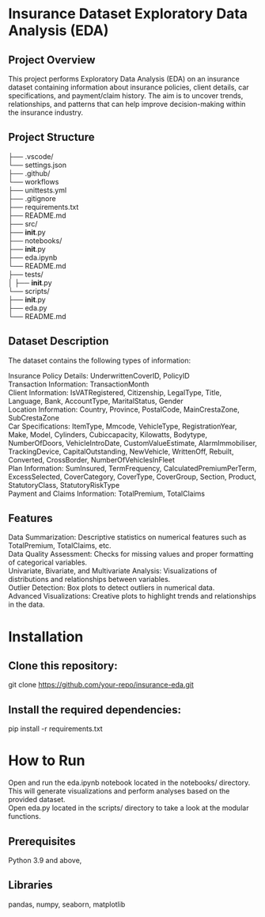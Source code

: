 # Insurance Dataset Exploratory Data Analysis (EDA)

## Project Overview
This project performs Exploratory Data Analysis (EDA) on an insurance dataset containing information about insurance policies, client details, car specifications, and payment/claim history. The aim is to uncover trends, relationships, and patterns that can help improve decision-making within the insurance industry.

## Project Structure

├── .vscode/  
    └── settings.json  
├── .github/  
    └── workflows  
        ├── unittests.yml  
├── .gitignore  
├── requirements.txt  
├── README.md  
├── src/  
    ├── __init__.py  
├── notebooks/  
    ├── __init__.py  
    ├── eda.ipynb  
    └── README.md  
├── tests/  
│   ├── __init__.py  
└── scripts/  
    ├── __init__.py  
    ├── eda.py  
    └── README.md  

## Dataset Description
The dataset contains the following types of information:

Insurance Policy Details: UnderwrittenCoverID, PolicyID  
Transaction Information: TransactionMonth  
Client Information: IsVATRegistered, Citizenship, LegalType, Title, Language, Bank, AccountType, MaritalStatus, Gender  
Location Information: Country, Province, PostalCode, MainCrestaZone, SubCrestaZone  
Car Specifications: ItemType, Mmcode, VehicleType, RegistrationYear, Make, Model, Cylinders, Cubiccapacity, Kilowatts, Bodytype, NumberOfDoors, VehicleIntroDate, CustomValueEstimate, AlarmImmobiliser, TrackingDevice, CapitalOutstanding, NewVehicle, WrittenOff, Rebuilt, Converted, CrossBorder, NumberOfVehiclesInFleet  
Plan Information: SumInsured, TermFrequency, CalculatedPremiumPerTerm, ExcessSelected, CoverCategory, CoverType, CoverGroup, Section, Product, StatutoryClass, StatutoryRiskType  
Payment and Claims Information: TotalPremium, TotalClaims

## Features
Data Summarization: Descriptive statistics on numerical features such as TotalPremium, TotalClaims, etc.  
Data Quality Assessment: Checks for missing values and proper formatting of categorical variables.  
Univariate, Bivariate, and Multivariate Analysis: Visualizations of distributions and relationships between variables.  
Outlier Detection: Box plots to detect outliers in numerical data.  
Advanced Visualizations: Creative plots to highlight trends and relationships in the data.  

# Installation
## Clone this repository:
git clone https://github.com/your-repo/insurance-eda.git

## Install the required dependencies:
pip install -r requirements.txt

# How to Run
Open and run the eda.ipynb notebook located in the notebooks/ directory. This will generate visualizations and perform analyses based on the provided dataset.  
Open eda.py located in the scripts/ directory to take a look at the modular functions.

## Prerequisites
Python 3.9 and above, 
## Libraries 
pandas, numpy, seaborn, matplotlib
